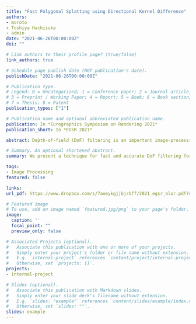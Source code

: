 ```yaml
---
title: "Fast Polygonal Splatting using Directional Kernel Difference"
authors:
- moroto
- Toshiya Hachisuka
- admin
date: "2021-06-26T00:00:00Z"
doi: ""

# Link authors to their profile page? (true/false)
link_authors: true

# Schedule page publish date (NOT publication's date).
publishDate: "2021-06-26T00:00:00Z"

# Publication type.
# Legend: 0 = Uncategorized; 1 = Conference paper; 2 = Journal article;
# 3 = Preprint / Working Paper; 4 = Report; 5 = Book; 6 = Book section;
# 7 = Thesis; 8 = Patent
publication_types: ["1"]

# Publication name and optional abbreviated publication name.
publication: In *Eurographics Symposium on Rendering 2021*
publication_short: In *EGSR 2021*

abstract: Depth-of-field (DoF) filtering is an important image-processing task for producing blurred images similar to those obtained with a large aperture camera lens. DoF filtering applies an image convolution with a spatially varying kernel and is thus computationally expensive, even on modern computational hardware. In this paper, we introduce an approach for fast and accurate DoF filtering for polygonal kernels, where the value is constant inside the kernel. Our approach is an extension of the existing approach based on discrete differenced kernels. The performance gain here hinges upon the fact that kernels typically become sparse (i.e., mostly zero) when taking the difference. We extended the existing approach to conventional axis-aligned differences to non-axis-aligned differences. The key insight is that taking such differences along the directions of the edges makes polygonal kernels significantly sparser than just taking the difference along the axis-aligned directions, as in existing studies. Compared to a naive image convolution, we achieve an order of magnitude speedup, allowing a real-time application of polygonal kernels even on high-resolution images.

# Summary. An optional shortened abstract.
summary: We present a technique for fast and accurate DoF filtering for polygonal kernels by extending the conventional axis-aligned differences to non-axis-aligned differences. 

tags:
- Image Processing
featured: false

links:
url_pdf: https://www.dropbox.com/s/7aoeykgjjbjrbff/2021_egsr_blur.pdf?dl=0

# Featured image
# To use, add an image named `featured.jpg/png` to your page's folder. 
image:
  caption: ''
  focal_point: ""
  preview_only: false

# Associated Projects (optional).
#   Associate this publication with one or more of your projects.
#   Simply enter your project's folder or file name without extension.
#   E.g. `internal-project` references `content/project/internal-project/index.md`.
#   Otherwise, set `projects: []`.
projects:
- internal-project

# Slides (optional).
#   Associate this publication with Markdown slides.
#   Simply enter your slide deck's filename without extension.
#   E.g. `slides: "example"` references `content/slides/example/index.md`.
#   Otherwise, set `slides: ""`.
slides: example
---
```


